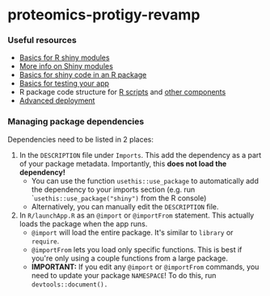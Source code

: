 # proteomics-protigy-revamp

### Useful resources

-   [Basics for R shiny modules](https://shiny.posit.co/r/articles/improve/modules/)
-   [More info on Shiny modules](https://mastering-shiny.org/scaling-modules.html)
-   [Basics for shiny code in an R package](https://mastering-shiny.org/scaling-packaging.html)
-   [Basics for testing your app](https://mastering-shiny.org/scaling-testing.html)
-   R package code structure for [R scripts](https://r-pkgs.org/code.html) and [other components](https://r-pkgs.org/misc.html)
-   [Advanced deployment](https://engineering-shiny.org/deploy.html)

### Managing package dependencies

Dependencies need to be listed in 2 places:

1.  In the `DESCRIPTION` file under `Imports`. This add the dependency as a part of your package metadata. Importantly, this **does not load the dependency!**
    -   You can use the function `usethis::use_package` to automatically add the dependency to your imports section (e.g. run \``usethis::use_package("shiny")` from the R console)
    -   Alternatively, you can manually edit the `DESCRIPTION` file.
2.  In `R/launchApp.R` as an `@import` or `@importFrom` statement. This actually loads the package when the app runs.
    -   `@import` will load the entire package. It's similar to `library` or `require`.
    -   `@importFrom` lets you load only specific functions. This is best if you're only using a couple functions from a large package.
    -   **IMPORTANT:** If you edit any `@import` or `@importFrom` commands, you need to update your package `NAMESPACE`! To do this, run `devtools::document().`
